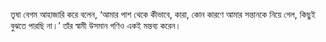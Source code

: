 তৃষা বেগম আহাজারি করে বলেন, ‘আমার পাশ থেকে কীভাবে, কারা, কোন কারণে আমার সন্তানকে নিয়ে গেল, কিছুই বুঝতে পারছি না।’ তাঁর স্বামী উসমান গণিও একই মন্তব্য করেন।
